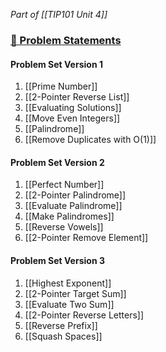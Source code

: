 *Part of [[TIP101 Unit 4]]*

### [🔗 Problem Statements](https://courses.codepath.org/courses/tip101/unit/4#!session_one)

#### Problem Set Version 1

1. [[Prime Number]]
2. [[2-Pointer Reverse List]]
3. [[Evaluating Solutions]]
4. [[Move Even Integers]]
5. [[Palindrome]]
6. [[Remove Duplicates with O(1)]]

#### Problem Set Version 2

1. [[Perfect Number]]
2. [[2-Pointer Palindrome]]
3. [[Evaluate Palindrome]]
4. [[Make Palindromes]]
5. [[Reverse Vowels]]
6. [[2-Pointer Remove Element]]

#### Problem Set Version 3

1. [[Highest Exponent]]
2. [[2-Pointer Target Sum]]
3. [[Evaluate Two Sum]]
4. [[2-Pointer Reverse Letters]]
5. [[Reverse Prefix]]
6. [[Squash Spaces]]